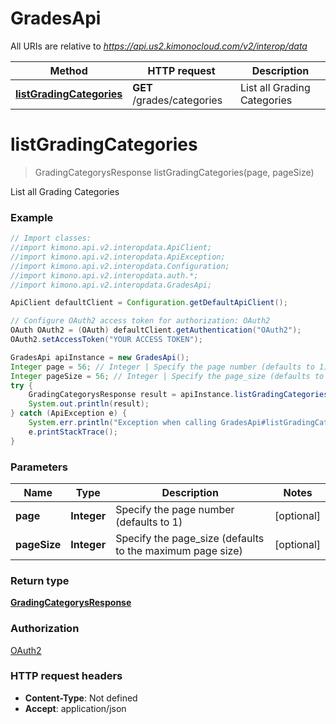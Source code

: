 # GradesApi

All URIs are relative to *https://api.us2.kimonocloud.com/v2/interop/data*

Method | HTTP request | Description
------------- | ------------- | -------------
[**listGradingCategories**](GradesApi.md#listGradingCategories) | **GET** /grades/categories | List all Grading Categories


<a name="listGradingCategories"></a>
# **listGradingCategories**
> GradingCategorysResponse listGradingCategories(page, pageSize)

List all Grading Categories

### Example
```java
// Import classes:
//import kimono.api.v2.interopdata.ApiClient;
//import kimono.api.v2.interopdata.ApiException;
//import kimono.api.v2.interopdata.Configuration;
//import kimono.api.v2.interopdata.auth.*;
//import kimono.api.v2.interopdata.GradesApi;

ApiClient defaultClient = Configuration.getDefaultApiClient();

// Configure OAuth2 access token for authorization: OAuth2
OAuth OAuth2 = (OAuth) defaultClient.getAuthentication("OAuth2");
OAuth2.setAccessToken("YOUR ACCESS TOKEN");

GradesApi apiInstance = new GradesApi();
Integer page = 56; // Integer | Specify the page number (defaults to 1)
Integer pageSize = 56; // Integer | Specify the page_size (defaults to the maximum page size)
try {
    GradingCategorysResponse result = apiInstance.listGradingCategories(page, pageSize);
    System.out.println(result);
} catch (ApiException e) {
    System.err.println("Exception when calling GradesApi#listGradingCategories");
    e.printStackTrace();
}
```

### Parameters

Name | Type | Description  | Notes
------------- | ------------- | ------------- | -------------
 **page** | **Integer**| Specify the page number (defaults to 1) | [optional]
 **pageSize** | **Integer**| Specify the page_size (defaults to the maximum page size) | [optional]

### Return type

[**GradingCategorysResponse**](GradingCategorysResponse.md)

### Authorization

[OAuth2](../README.md#OAuth2)

### HTTP request headers

 - **Content-Type**: Not defined
 - **Accept**: application/json

